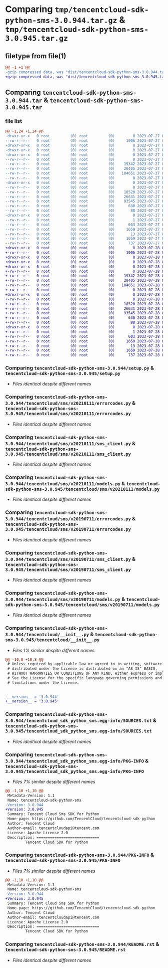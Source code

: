 # Comparing `tmp/tencentcloud-sdk-python-sms-3.0.944.tar.gz` & `tmp/tencentcloud-sdk-python-sms-3.0.945.tar.gz`

## filetype from file(1)

```diff
@@ -1 +1 @@
-gzip compressed data, was "dist/tencentcloud-sdk-python-sms-3.0.944.tar", last modified: Thu Jul 27 02:22:10 2023, max compression
+gzip compressed data, was "dist/tencentcloud-sdk-python-sms-3.0.945.tar", last modified: Fri Jul 28 00:34:28 2023, max compression
```

## Comparing `tencentcloud-sdk-python-sms-3.0.944.tar` & `tencentcloud-sdk-python-sms-3.0.945.tar`

### file list

```diff
@@ -1,24 +1,24 @@
-drwxr-xr-x   0 root         (0) root         (0)        0 2023-07-27 02:22:10.000000 tencentcloud-sdk-python-sms-3.0.944/
--rw-r--r--   0 root         (0) root         (0)     1006 2023-07-27 02:22:10.000000 tencentcloud-sdk-python-sms-3.0.944/setup.py
-drwxr-xr-x   0 root         (0) root         (0)        0 2023-07-27 02:22:10.000000 tencentcloud-sdk-python-sms-3.0.944/tencentcloud/
-drwxr-xr-x   0 root         (0) root         (0)        0 2023-07-27 02:22:10.000000 tencentcloud-sdk-python-sms-3.0.944/tencentcloud/sms/
-drwxr-xr-x   0 root         (0) root         (0)        0 2023-07-27 02:22:10.000000 tencentcloud-sdk-python-sms-3.0.944/tencentcloud/sms/v20210111/
--rw-r--r--   0 root         (0) root         (0)        0 2023-07-27 02:22:10.000000 tencentcloud-sdk-python-sms-3.0.944/tencentcloud/sms/v20210111/__init__.py
--rw-r--r--   0 root         (0) root         (0)    19342 2023-07-27 02:22:10.000000 tencentcloud-sdk-python-sms-3.0.944/tencentcloud/sms/v20210111/errorcodes.py
--rw-r--r--   0 root         (0) root         (0)    28405 2023-07-27 02:22:10.000000 tencentcloud-sdk-python-sms-3.0.944/tencentcloud/sms/v20210111/sms_client.py
--rw-r--r--   0 root         (0) root         (0)   104651 2023-07-27 02:22:10.000000 tencentcloud-sdk-python-sms-3.0.944/tencentcloud/sms/v20210111/models.py
--rw-r--r--   0 root         (0) root         (0)        0 2023-07-27 02:22:10.000000 tencentcloud-sdk-python-sms-3.0.944/tencentcloud/sms/__init__.py
-drwxr-xr-x   0 root         (0) root         (0)        0 2023-07-27 02:22:10.000000 tencentcloud-sdk-python-sms-3.0.944/tencentcloud/sms/v20190711/
--rw-r--r--   0 root         (0) root         (0)        0 2023-07-27 02:22:10.000000 tencentcloud-sdk-python-sms-3.0.944/tencentcloud/sms/v20190711/__init__.py
--rw-r--r--   0 root         (0) root         (0)    18520 2023-07-27 02:22:10.000000 tencentcloud-sdk-python-sms-3.0.944/tencentcloud/sms/v20190711/errorcodes.py
--rw-r--r--   0 root         (0) root         (0)    26631 2023-07-27 02:22:10.000000 tencentcloud-sdk-python-sms-3.0.944/tencentcloud/sms/v20190711/sms_client.py
--rw-r--r--   0 root         (0) root         (0)    93545 2023-07-27 02:22:10.000000 tencentcloud-sdk-python-sms-3.0.944/tencentcloud/sms/v20190711/models.py
--rw-r--r--   0 root         (0) root         (0)      630 2023-07-27 02:22:10.000000 tencentcloud-sdk-python-sms-3.0.944/tencentcloud/__init__.py
--rw-r--r--   0 root         (0) root         (0)       88 2023-07-27 02:22:10.000000 tencentcloud-sdk-python-sms-3.0.944/setup.cfg
-drwxr-xr-x   0 root         (0) root         (0)        0 2023-07-27 02:22:10.000000 tencentcloud-sdk-python-sms-3.0.944/tencentcloud_sdk_python_sms.egg-info/
--rw-r--r--   0 root         (0) root         (0)        1 2023-07-27 02:22:10.000000 tencentcloud-sdk-python-sms-3.0.944/tencentcloud_sdk_python_sms.egg-info/dependency_links.txt
--rw-r--r--   0 root         (0) root         (0)      603 2023-07-27 02:22:10.000000 tencentcloud-sdk-python-sms-3.0.944/tencentcloud_sdk_python_sms.egg-info/SOURCES.txt
--rw-r--r--   0 root         (0) root         (0)     1659 2023-07-27 02:22:10.000000 tencentcloud-sdk-python-sms-3.0.944/tencentcloud_sdk_python_sms.egg-info/PKG-INFO
--rw-r--r--   0 root         (0) root         (0)       13 2023-07-27 02:22:10.000000 tencentcloud-sdk-python-sms-3.0.944/tencentcloud_sdk_python_sms.egg-info/top_level.txt
--rw-r--r--   0 root         (0) root         (0)     1659 2023-07-27 02:22:10.000000 tencentcloud-sdk-python-sms-3.0.944/PKG-INFO
--rw-r--r--   0 root         (0) root         (0)      737 2023-07-27 02:22:10.000000 tencentcloud-sdk-python-sms-3.0.944/README.rst
+drwxr-xr-x   0 root         (0) root         (0)        0 2023-07-28 00:34:28.000000 tencentcloud-sdk-python-sms-3.0.945/
+-rw-r--r--   0 root         (0) root         (0)     1006 2023-07-28 00:34:28.000000 tencentcloud-sdk-python-sms-3.0.945/setup.py
+drwxr-xr-x   0 root         (0) root         (0)        0 2023-07-28 00:34:28.000000 tencentcloud-sdk-python-sms-3.0.945/tencentcloud/
+drwxr-xr-x   0 root         (0) root         (0)        0 2023-07-28 00:34:28.000000 tencentcloud-sdk-python-sms-3.0.945/tencentcloud/sms/
+drwxr-xr-x   0 root         (0) root         (0)        0 2023-07-28 00:34:28.000000 tencentcloud-sdk-python-sms-3.0.945/tencentcloud/sms/v20210111/
+-rw-r--r--   0 root         (0) root         (0)        0 2023-07-28 00:34:28.000000 tencentcloud-sdk-python-sms-3.0.945/tencentcloud/sms/v20210111/__init__.py
+-rw-r--r--   0 root         (0) root         (0)    19342 2023-07-28 00:34:28.000000 tencentcloud-sdk-python-sms-3.0.945/tencentcloud/sms/v20210111/errorcodes.py
+-rw-r--r--   0 root         (0) root         (0)    28405 2023-07-28 00:34:28.000000 tencentcloud-sdk-python-sms-3.0.945/tencentcloud/sms/v20210111/sms_client.py
+-rw-r--r--   0 root         (0) root         (0)   104651 2023-07-28 00:34:28.000000 tencentcloud-sdk-python-sms-3.0.945/tencentcloud/sms/v20210111/models.py
+-rw-r--r--   0 root         (0) root         (0)        0 2023-07-28 00:34:28.000000 tencentcloud-sdk-python-sms-3.0.945/tencentcloud/sms/__init__.py
+drwxr-xr-x   0 root         (0) root         (0)        0 2023-07-28 00:34:28.000000 tencentcloud-sdk-python-sms-3.0.945/tencentcloud/sms/v20190711/
+-rw-r--r--   0 root         (0) root         (0)        0 2023-07-28 00:34:28.000000 tencentcloud-sdk-python-sms-3.0.945/tencentcloud/sms/v20190711/__init__.py
+-rw-r--r--   0 root         (0) root         (0)    18520 2023-07-28 00:34:28.000000 tencentcloud-sdk-python-sms-3.0.945/tencentcloud/sms/v20190711/errorcodes.py
+-rw-r--r--   0 root         (0) root         (0)    26631 2023-07-28 00:34:28.000000 tencentcloud-sdk-python-sms-3.0.945/tencentcloud/sms/v20190711/sms_client.py
+-rw-r--r--   0 root         (0) root         (0)    93545 2023-07-28 00:34:28.000000 tencentcloud-sdk-python-sms-3.0.945/tencentcloud/sms/v20190711/models.py
+-rw-r--r--   0 root         (0) root         (0)      630 2023-07-28 00:34:28.000000 tencentcloud-sdk-python-sms-3.0.945/tencentcloud/__init__.py
+-rw-r--r--   0 root         (0) root         (0)       88 2023-07-28 00:34:28.000000 tencentcloud-sdk-python-sms-3.0.945/setup.cfg
+drwxr-xr-x   0 root         (0) root         (0)        0 2023-07-28 00:34:28.000000 tencentcloud-sdk-python-sms-3.0.945/tencentcloud_sdk_python_sms.egg-info/
+-rw-r--r--   0 root         (0) root         (0)        1 2023-07-28 00:34:28.000000 tencentcloud-sdk-python-sms-3.0.945/tencentcloud_sdk_python_sms.egg-info/dependency_links.txt
+-rw-r--r--   0 root         (0) root         (0)      603 2023-07-28 00:34:28.000000 tencentcloud-sdk-python-sms-3.0.945/tencentcloud_sdk_python_sms.egg-info/SOURCES.txt
+-rw-r--r--   0 root         (0) root         (0)     1659 2023-07-28 00:34:28.000000 tencentcloud-sdk-python-sms-3.0.945/tencentcloud_sdk_python_sms.egg-info/PKG-INFO
+-rw-r--r--   0 root         (0) root         (0)       13 2023-07-28 00:34:28.000000 tencentcloud-sdk-python-sms-3.0.945/tencentcloud_sdk_python_sms.egg-info/top_level.txt
+-rw-r--r--   0 root         (0) root         (0)     1659 2023-07-28 00:34:28.000000 tencentcloud-sdk-python-sms-3.0.945/PKG-INFO
+-rw-r--r--   0 root         (0) root         (0)      737 2023-07-28 00:34:28.000000 tencentcloud-sdk-python-sms-3.0.945/README.rst
```

### Comparing `tencentcloud-sdk-python-sms-3.0.944/setup.py` & `tencentcloud-sdk-python-sms-3.0.945/setup.py`

 * *Files identical despite different names*

### Comparing `tencentcloud-sdk-python-sms-3.0.944/tencentcloud/sms/v20210111/errorcodes.py` & `tencentcloud-sdk-python-sms-3.0.945/tencentcloud/sms/v20210111/errorcodes.py`

 * *Files identical despite different names*

### Comparing `tencentcloud-sdk-python-sms-3.0.944/tencentcloud/sms/v20210111/sms_client.py` & `tencentcloud-sdk-python-sms-3.0.945/tencentcloud/sms/v20210111/sms_client.py`

 * *Files identical despite different names*

### Comparing `tencentcloud-sdk-python-sms-3.0.944/tencentcloud/sms/v20210111/models.py` & `tencentcloud-sdk-python-sms-3.0.945/tencentcloud/sms/v20210111/models.py`

 * *Files identical despite different names*

### Comparing `tencentcloud-sdk-python-sms-3.0.944/tencentcloud/sms/v20190711/errorcodes.py` & `tencentcloud-sdk-python-sms-3.0.945/tencentcloud/sms/v20190711/errorcodes.py`

 * *Files identical despite different names*

### Comparing `tencentcloud-sdk-python-sms-3.0.944/tencentcloud/sms/v20190711/sms_client.py` & `tencentcloud-sdk-python-sms-3.0.945/tencentcloud/sms/v20190711/sms_client.py`

 * *Files identical despite different names*

### Comparing `tencentcloud-sdk-python-sms-3.0.944/tencentcloud/sms/v20190711/models.py` & `tencentcloud-sdk-python-sms-3.0.945/tencentcloud/sms/v20190711/models.py`

 * *Files identical despite different names*

### Comparing `tencentcloud-sdk-python-sms-3.0.944/tencentcloud/__init__.py` & `tencentcloud-sdk-python-sms-3.0.945/tencentcloud/__init__.py`

 * *Files 1% similar despite different names*

```diff
@@ -10,8 +10,8 @@
 # Unless required by applicable law or agreed to in writing, software
 # distributed under the License is distributed on an "AS IS" BASIS,
 # WITHOUT WARRANTIES OR CONDITIONS OF ANY KIND, either express or implied.
 # See the License for the specific language governing permissions and
 # limitations under the License.
 
 
-__version__ = '3.0.944'
+__version__ = '3.0.945'
```

### Comparing `tencentcloud-sdk-python-sms-3.0.944/tencentcloud_sdk_python_sms.egg-info/SOURCES.txt` & `tencentcloud-sdk-python-sms-3.0.945/tencentcloud_sdk_python_sms.egg-info/SOURCES.txt`

 * *Files identical despite different names*

### Comparing `tencentcloud-sdk-python-sms-3.0.944/tencentcloud_sdk_python_sms.egg-info/PKG-INFO` & `tencentcloud-sdk-python-sms-3.0.945/tencentcloud_sdk_python_sms.egg-info/PKG-INFO`

 * *Files 7% similar despite different names*

```diff
@@ -1,10 +1,10 @@
 Metadata-Version: 1.1
 Name: tencentcloud-sdk-python-sms
-Version: 3.0.944
+Version: 3.0.945
 Summary: Tencent Cloud Sms SDK for Python
 Home-page: https://github.com/TencentCloud/tencentcloud-sdk-python
 Author: Tencent Cloud
 Author-email: tencentcloudapi@tencent.com
 License: Apache License 2.0
 Description: ============================
         Tencent Cloud SDK for Python
```

### Comparing `tencentcloud-sdk-python-sms-3.0.944/PKG-INFO` & `tencentcloud-sdk-python-sms-3.0.945/PKG-INFO`

 * *Files 7% similar despite different names*

```diff
@@ -1,10 +1,10 @@
 Metadata-Version: 1.1
 Name: tencentcloud-sdk-python-sms
-Version: 3.0.944
+Version: 3.0.945
 Summary: Tencent Cloud Sms SDK for Python
 Home-page: https://github.com/TencentCloud/tencentcloud-sdk-python
 Author: Tencent Cloud
 Author-email: tencentcloudapi@tencent.com
 License: Apache License 2.0
 Description: ============================
         Tencent Cloud SDK for Python
```

### Comparing `tencentcloud-sdk-python-sms-3.0.944/README.rst` & `tencentcloud-sdk-python-sms-3.0.945/README.rst`

 * *Files identical despite different names*

